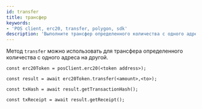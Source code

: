 ```yaml
---
id: transfer
title: трансфер
keywords:
- 'POS client, erc20, transfer, polygon, sdk'
description: 'Выполните трансфер определенного количества с одного адреса на другой.'
---
```


Метод `transfer` можно использовать для трансфера определенного количества с одного адреса на другой.

```
const erc20Token = posClient.erc20(<token address>);

const result = await erc20Token.transfer(<amount>,<to>);

const txHash = await result.getTransactionHash();

const txReceipt = await result.getReceipt();

```
